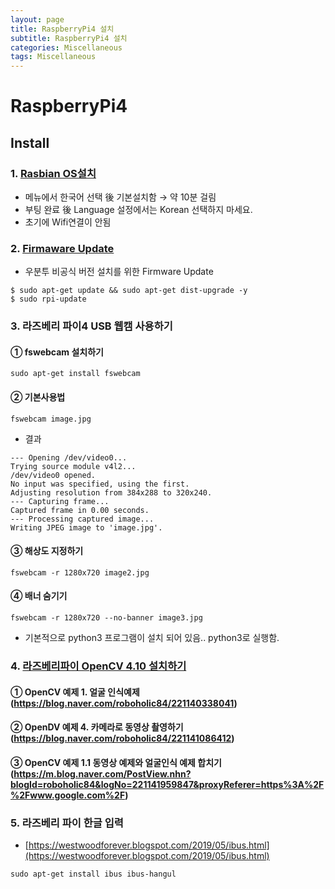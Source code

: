 ```yaml
---
layout: page
title: RaspberryPi4 설치
subtitle: RaspberryPi4 설치
categories: Miscellaneous
tags: Miscellaneous
---
```


# RaspberryPi4

## Install

### 1. [Rasbian OS설치](https://www.canakit.com/pi)

* 메뉴에서 한국어 선택 後 기본설치함 → 약 10분 걸림
* 부팅 완료 後 Language 설정에서는 Korean 선택하지 마세요. 
* 초기에 Wifi연결이 안됨

### 2. [Firmaware Update](https://jamesachambers.com/raspberry-pi-4-ubuntu-server-desktop-18-04-3-image-unofficial/)

* 우분투 비공식 버전 설치를 위한 Firmware Update

```shell
$ sudo apt-get update && sudo apt-get dist-upgrade -y
$ sudo rpi-update
```

### 3. 라즈베리 파이4 USB 웹캠 사용하기

#### ① fswebcam 설치하기

```shell
sudo apt-get install fswebcam
```

#### ② 기본사용법

```shell
fswebcam image.jpg
```

* 결과

```shell
--- Opening /dev/video0...
Trying source module v4l2...
/dev/video0 opened.
No input was specified, using the first.
Adjusting resolution from 384x288 to 320x240.
--- Capturing frame...
Captured frame in 0.00 seconds.
--- Processing captured image...
Writing JPEG image to 'image.jpg'.
```

#### ③ 해상도 지정하기

```shell
fswebcam -r 1280x720 image2.jpg
```

#### ④ 배너 숨기기

```shell
fswebcam -r 1280x720 --no-banner image3.jpg
```

* 기본적으로 python3 프로그램이 설치 되어 있음.. python3로 실행함.

### 4. [라즈베리파이 OpenCV 4.10 설치하기](https://medium.com/@patrick_ryan/building-opencv-4-10-on-raspian-buster-and-raspberry-pi4-64669bd2eb74)

#### ① OpenCV 예제 1. 얼굴 인식예제(https://blog.naver.com/roboholic84/221140338041)

#### ② OpenDV 예제 4. 카메라로 동영상 촬영하기(https://blog.naver.com/roboholic84/221141086412)

#### ③ OpenCV 예제 1.1 동영상 예제와 얼굴인식 예제 합치기(https://m.blog.naver.com/PostView.nhn?blogId=roboholic84&logNo=221141959847&proxyReferer=https%3A%2F%2Fwww.google.com%2F)

### 5. 라즈베리 파이 한글 입력

* [https://westwoodforever.blogspot.com/2019/05/ibus.html](https://westwoodforever.blogspot.com/2019/05/ibus.html)

```shell
sudo apt-get install ibus ibus-hangul
```
